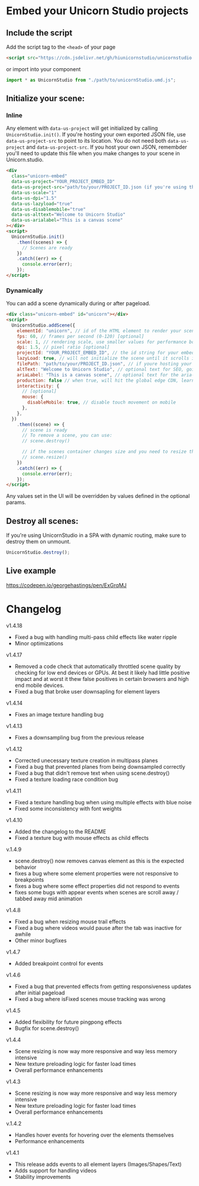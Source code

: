 # Embed your Unicorn Studio projects

## Include the script

Add the script tag to the `<head>` of your page

```html
<script src="https://cdn.jsdelivr.net/gh/hiunicornstudio/unicornstudio.js@v1.4.18/dist/unicornStudio.umd.js"></script>
```

or import into your component

```js
import * as UnicornStudio from "./path/to/unicornStudio.umd.js";
```

## Initialize your scene:

### Inline

Any element with `data-us-project` will get initialized by calling `UnicornStudio.init()`. If you're hosting your own exported JSON file, use `data-us-project-src` to point to its location. You do not need both `data-us-project` and `data-us-project-src`. If you host your own JSON, remembder you'll need to update this file when you make changes to your scene in Unicorn.studio.

```html
<div
  class="unicorn-embed"
  data-us-project="YOUR_PROJECT_EMBED_ID"
  data-us-project-src="path/to/your/PROJECT_ID.json (if you're using this, do not use data-us-project)"
  data-us-scale="1"
  data-us-dpi="1.5"
  data-us-lazyload="true"
  data-us-disablemobile="true"
  data-us-alttext="Welcome to Unicorn Studio"
  data-us-arialabel="This is a canvas scene"
></div>
<script>
  UnicornStudio.init()
    .then((scenes) => {
      // Scenes are ready
    })
    .catch((err) => {
      console.error(err);
    });
</script>
```

### Dynamically

You can add a scene dynamically during or after pageload.

```html
<div class="unicorn-embed" id="unicorn"></div>
<script>
  UnicornStudio.addScene({
    elementId: "unicorn", // id of the HTML element to render your scene in (the scene will use its dimensions)
    fps: 60, // frames per second (0-120) [optional]
    scale: 1, // rendering scale, use smaller values for performance boost (0.25-1) [optional]
    dpi: 1.5, // pixel ratio [optional]
    projectId: "YOUR_PROJECT_EMBED_ID", // the id string for your embed (get this from "embed" export)
    lazyLoad: true, // will not initialize the scene until it scrolls into view
    filePath: "path/to/your/PROJECT_ID.json", // if youre hosting your own exported json code, point to it here (do not use both filePath and projectId, only one is required)
    altText: "Welcome to Unicorn Studio", // optional text for SEO, going inside the <canvas> tag
    ariaLabel: "This is a canvas scene", // optional text for the aria-label attribute on the <canvas> element
    production: false // when true, will hit the global edge CDN, learn more in the help docs
    interactivity: {
      // [optional]
      mouse: {
        disableMobile: true, // disable touch movement on mobile
      },
    },
  })
    .then((scene) => {
      // scene is ready
      // To remove a scene, you can use:
      // scene.destroy()

      // if the scenes container changes size and you need to resize the scene
      // scene.resize()
    })
    .catch((err) => {
      console.error(err);
    });
</script>
```

Any values set in the UI will be overridden by values defined in the optional params.

## Destroy all scenes:

If you're using UnicornStudio in a SPA with dynamic routing, make sure to destroy them on unmount.

```js
UnicornStudio.destroy();
```

## Live example

https://codepen.io/georgehastings/pen/ExGrqMJ


# Changelog
v1.4.18
- Fixed a bug with handling multi-pass child effects like water ripple
- Minor optimizations

v1.4.17
- Removed a code check that automatically throttled scene quality by checking for low end devices or GPUs. At best it likely had little positive impact and at worst it thew false positives in certain browsers and high end mobile devices.  
- Fixed a bug that broke user downsapling for element layers

v1.4.14
- Fixes an image texture handling bug 

v1.4.13
- Fixes a downsampling bug from the previous release

v1.4.12
- Corrected unecessary texture creation in multipass planes
- Fixed a bug that prevented planes from being downsampled correctly
- Fixed a bug that didn't remove text when using scene.destroy()
- Fixed a texture loading race condition bug

v1.4.11
- Fixed a texture handling bug when using multiple effects with blue noise
- Fixed some inconsistency with font weights

v1.4.10
- Added the changelog to the README
- Fixed a texture bug with mouse effects as child effects

v.1.4.9
- scene.destroy() now removes canvas element as this is the expected behavior
- fixes a bug where some element properties were not responsive to breakpoints
- fixes a bug where some effect properties did not respond to events
- fixes some bugs with appear events when scenes are scroll away / tabbed away mid animation

v1.4.8
- Fixed a bug when resizing mouse trail effects
- Fixed a bug where videos would pause after the tab was inactive for awhile
- Other minor bugfixes

v1.4.7
- Added breakpoint control for events

v1.4.6
- Fixed a bug that prevented effects from getting responsiveness updates after initial pageload
- Fixed a bug where isFixed scenes mouse tracking was wrong

v1.4.5
- Added flexibility for future pingpong effects
- Bugfix for scene.destroy()

v1.4.4
- Scene resizing is now way more responsive and way less memory intensive
- New texture preloading logic for faster load times
- Overall performance enhancements

v1.4.3
- Scene resizing is now way more responsive and way less memory intensive
- New texture preloading logic for faster load times
- Overall performance enhancements

v.1.4.2
- Handles hover events for hovering over the elements themselves
- Performance enhancements

v1.4.1
- This release adds events to all element layers (Images/Shapes/Text)
- Adds support for handling videos
- Stability improvements
